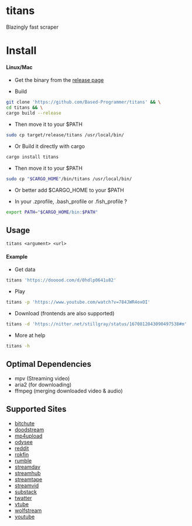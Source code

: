 # titans

Blazingly fast scraper

# Install

#### Linux/Mac

- Get the binary from the [release page](https://github.com/Based-Programmer/titans/releases)

- Build

````sh
git clone 'https://github.com/Based-Programmer/titans' && \
cd titans && \
cargo build --release
````

- Then move it to your $PATH

````sh
sudo cp target/release/titans /usr/local/bin/
````

- Or Build it directly with cargo

````sh
cargo install titans
````

- Then move it to your $PATH

````sh
sudo cp "$CARGO_HOME"/bin/titans /usr/local/bin/
````

- Or better add $CARGO_HOME to your $PATH

- In your .zprofile, .bash_profile or .fish_profile ?

````sh
export PATH="$CARGO_HOME/bin:$PATH"
````
## Usage

````
titans <argument> <url>
````

#### Example

- Get data

````sh
titans 'https://dooood.com/d/0hdlp0641u82'
````

- Play

````sh
titans -p 'https://www.youtube.com/watch?v=784JWR4oxOI'
````

- Download (frontends are also supported)

````sh
titans -d 'https://nitter.net/stillgray/status/1670812043090497538#m'
````

- More at help

````sh
titans -h
````

## Optimal Dependencies

- mpv (Streaming video)
- aria2 (for downloading)
- ffmpeg (merging downloaded video & audio)

## Supported Sites

- [bitchute](https://www.bitchute.com)
- [doodstream](https://doodstream.com)
- [mp4upload](https://www.mp4upload.com)
- [odysee](https://odysee.com)
- [reddit](https://www.reddit.com)
- [rokfin](https://rokfin.com)
- [rumble](https://rumble.com)
- [streamdav](https://streamdav.com)
- [streamhub](https://streamhub.to)
- [streamtape](https://streamtape.xyz)
- [streamvid](https://streamvid.net)
- [substack](https://www.substack.com)
- [twatter](https://twitter.com)
- [vtube](https://vtbe.network)
- [wolfstream](https://wolfstream.tv)
- [youtube](https://www.youtube.com)
